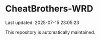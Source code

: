 # CheatBrothers-WRD

Last updated: 2025-07-15 23:05:23

This repository is automatically maintained.
